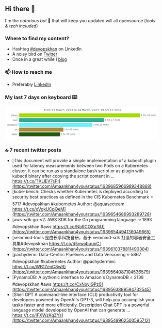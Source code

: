 <!--- [![Hits](https://hits.seeyoufarm.com/api/count/incr/badge.svg?url=https%3A%2F%2Fgithub.com%2Fakhan4u%2Fhit-counter&count_bg=%2379C83D&title_bg=%23555555&icon=&icon_color=%23E7E7E7&title=visits&edge_flat=false)](https://hits.seeyoufarm.com) --->

## Hi there 👋

I'm the _notorious bot_ 🤣 that will keep you updated will all opensource (_tools & tech included_) 

### Where to find my content?

* Hashtag [#devopskhan](https://www.linkedin.com/feed/hashtag/devopskhan) on LinkedIn
* A noisy bird on [Twitter](https://twitter.com/Amaankhan4you)
* Once in a great while I [blog](https://linuxparrot.netlify.app) 


### 📫 **How to reach me**

* Preferably [LinkedIn](https://www.linkedin.com/in/amaan-khan-linux-ninja)

### My last 7 days on keyboard ⌨️

<img src="https://github.com/akhan4u/akhan4u/blob/main/images/stat.svg" alt="Amaan's Wakatime Activity!"/>

### 🔝 7 recent twitter posts
<!-- DEVDOJO:START -->
- [This document will provide a simple implementation of a kubectl plugin used for latency measurements between two Pods on a Kubernetes cluster. It can be run as a standalone bash script or as plugin with kubectl binary after copying the script content in … https://t.co/TXLlEV7sPl](https://twitter.com/Amaankhan4you/status/1639685966989348868)
- [kube-bench: Checks whether Kubernetes is deployed according to security best practices as defined in the CIS Kubernetes Benchmark
⭐️ 5717
#devopskhan #kubernetes
Author: @aquasecteam
https://t.co/xVgkUCpQeM](https://twitter.com/Amaankhan4you/status/1639654689993289728)
- [aws-sdk-go-v2: AWS SDK for the Go programming language. 
⭐️ 1893
#devopskhan #aws
https://t.co/NbRCOXp3jU](https://twitter.com/Amaankhan4you/status/1639654494136049665)
- [veinmind-tools 是由长亭科技自研，基于 veinmind-sdk 打造的容器安全工具集#devopskhan https://t.co/d5vwobuuoC](https://twitter.com/Amaankhan4you/status/1639610378811490304)
- [pachyderm: Data-Centric Pipelines and Data Versioning
⭐️ 5867
#devopskhan #kubernetes
Author: @pachyderminc
https://t.co/WB1ZenC8wB](https://twitter.com/Amaankhan4you/status/1639564087104536579)
- [PynamoDB: A pythonic interface to Amazon&#39;s DynamoDB
⭐️ 2138
#devopskhan #aws
https://t.co/CxNoyiGPz0](https://twitter.com/Amaankhan4you/status/1639563889594732545)
- [Shell GPT A command-line interface &lpar;CLI&rpar; productivity tool for developers powered by OpenAI&#39;s GPT-3, will help you accomplish your tasks faster and more efficiently. Description Chat GPT is a powerful language model developed by OpenAI that can generate … https://t.co/lFXWzKqZYs](https://twitter.com/Amaankhan4you/status/1639549962500595712)
<!-- DEVDOJO:END -->

<!-- ![Amaan's GitHub stats](https://github-readme-stats.vercel.app/api?username=akhan4u&count_private=true&show_icons=true&hide=contribs) -->
